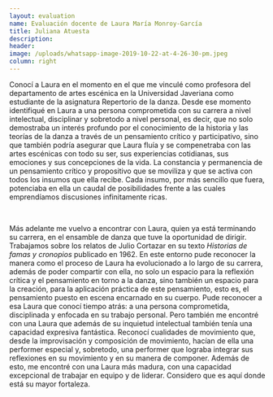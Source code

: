 ```yaml
---
layout: evaluation
name: Evaluación docente de Laura María Monroy-García
title: Juliana Atuesta
description:
header:
image: /uploads/whatsapp-image-2019-10-22-at-4-26-30-pm.jpeg
column: right
---
```


Conoc&iacute; a Laura en el momento en el que me vincul&eacute; como profesora del departamento de artes esc&eacute;nica en la Universidad Javeriana como estudiante de la asignatura Repertorio de la danza. Desde ese momento identifiqu&eacute; en Laura a una persona comprometida con su carrera a nivel intelectual, disciplinar y sobretodo a nivel personal, es decir, que no solo demostraba un inter&eacute;s profundo por el conocimiento de la historia y las teor&iacute;as de la danza a trav&eacute;s de un pensamiento cr&iacute;tico y participativo, sino que tambi&eacute;n podr&iacute;a asegurar que Laura flu&iacute;a y se compenetraba con las artes esc&eacute;nicas con todo su ser, sus experiencias cotidianas, sus emociones y sus concepciones de la vida. La constancia y permanencia de un pensamiento cr&iacute;tico y propositivo que se moviliza y que se activa con todos los insumos que ella recibe. Cada insumo, por m&aacute;s sencillo que fuera, potenciaba en ella un caudal de posibilidades frente a las cuales emprend&iacute;amos discusiones infinitamente ricas.

&nbsp;

M&aacute;s adelante me vuelvo a encontrar con Laura, quien ya est&aacute; terminando su carrera, en el ensamble de danza que tuve la oportunidad de dirigir. Trabajamos sobre los relatos de Julio Cortazar en su texto *Historias de famas y cronopios* publicado en 1962. En este entorno pude reconocer la manera como el proceso de Laura ha evolucionado a lo largo de su carrera, adem&aacute;s de poder compartir con ella, no solo un espacio para la reflexi&oacute;n cr&iacute;tica y el pensamiento en torno a la danza, sino tambi&eacute;n un espacio para la creaci&oacute;n, para la aplicaci&oacute;n pr&aacute;ctica de este pensamiento, esto es, el pensamiento puesto en escena encarnado en su cuerpo. Pude reconocer a esa Laura que conoc&iacute; tiempo atr&aacute;s: a una persona comprometida, disciplinada y enfocada en su trabajo personal. Pero tambi&eacute;n me encontr&eacute; con una Laura que adem&aacute;s de su inquietud intelectual tambi&eacute;n ten&iacute;a una capacidad expresiva fant&aacute;stica. Reconoc&iacute; cualidades de movimiento que, desde la improvisaci&oacute;n y composici&oacute;n de movimiento, hac&iacute;an de ella una performer especial y, sobretodo, una performer que lograba integrar sus reflexiones en su movimiento y en su manera de componer. Adem&aacute;s de esto, me encontr&eacute; con una Laura m&aacute;s madura, con una capacidad excepcional de trabajar en equipo y de liderar. Considero que es aqu&iacute; donde est&aacute; su mayor fortaleza.